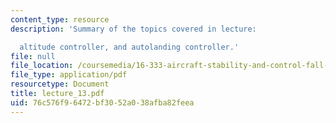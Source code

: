 ```yaml
---
content_type: resource
description: 'Summary of the topics covered in lecture:

  altitude controller, and autolanding controller.'
file: null
file_location: /coursemedia/16-333-aircraft-stability-and-control-fall-2004/76c576f96472bf3052a038afba82feea_lecture_13.pdf
file_type: application/pdf
resourcetype: Document
title: lecture_13.pdf
uid: 76c576f9-6472-bf30-52a0-38afba82feea
---
```

